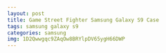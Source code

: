 ```yaml
---
layout: post
title: Game Street Fighter Samsung Galaxy S9 Case
tags: samsung galaxy s9
categories: samsung
img: 1D2Qwwgqc9ZAqOw8BRYlpDV65ygH66DWP
---
```

